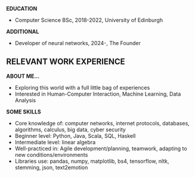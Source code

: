**EDUCATION**
  - Computer Science BSc, 2018-2022, University of Edinburgh

**ADDITIONAL**
  - Developer of neural networks, 2024-, The Founder

**RELEVANT WORK EXPERIENCE**
  - 

**ABOUT ME...**
- Exploring this world with a full little bag of experiences
- Interested in Human-Computer Interaction, Machine Learning, Data Analysis

**SOME SKILLS**
- Core knowledge of: computer networks, internet protocols, databases, algorithms, calculus, big data, cyber security
- Beginner level: Python, Java, Scala, SQL, Haskell
- Intermediate level: linear algebra
- Well-practiced in: Agile development/planning, teamwork, adapting to new conditions/environments
- Libraries use: pandas, numpy, matplotlib, bs4, tensorflow, nltk, stemming, json, text2emotion
